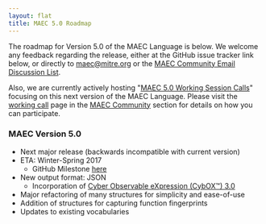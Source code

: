 ```yaml
---
layout: flat
title: MAEC 5.0 Roadmap
---
```


The roadmap for Version 5.0 of the MAEC Language is below. We welcome any feedback regarding the release, either at the GitHub issue tracker link below, or directly to <a href="mailto:maec@mitre.org">maec@mitre.org</a> or the <a href="http://maecproject.github.io/community/#discussion-lists--archives">MAEC Community Email Discussion List</a>. 

Also, we are currently actively hosting "<a href="/working-call)">MAEC 5.0 Working Session Calls</a>" focusing on this next version of the MAEC Language. Please visit the <a href="/working-call)">working call</a> page in the <a href="/community)">MAEC Community</a> section for details on how you can participate.

<div class="row">
  <div class="col-md-6">
    <div class="panel panel-default">
      <div class="panel-heading">
        <h3 class="panel-title"><b>MAEC Version 5.0</b></h3>
      </div>
      <div class="panel-body">
        <ul>
		  <li>Next major release (backwards incompatible with current version)</li>
		  <li>ETA: Winter-Spring 2017
		    <ul>
			  <li>GitHub Milestone <a href="https://github.com/MAECProject/schemas/milestones/MAEC%205.0">here</a></li>
			</ul>
		  </li>
		  <li>New output format: JSON
		    <ul>
			  <li>Incorporation of <a href="http://cyboxproject.github.io/">Cyber Observable eXpression (CybOX™) 3.0</a></li>
                        </ul>
		  </li>
		  <li>Major refactoring of many structures for simplicity and ease-of-use</li>
		  <li>Addition of structures for capturing function fingerprints</li>
		  <li>Updates to existing vocabularies</li>
			</ul>
	</div>
    </div>
  </div>
</div>
